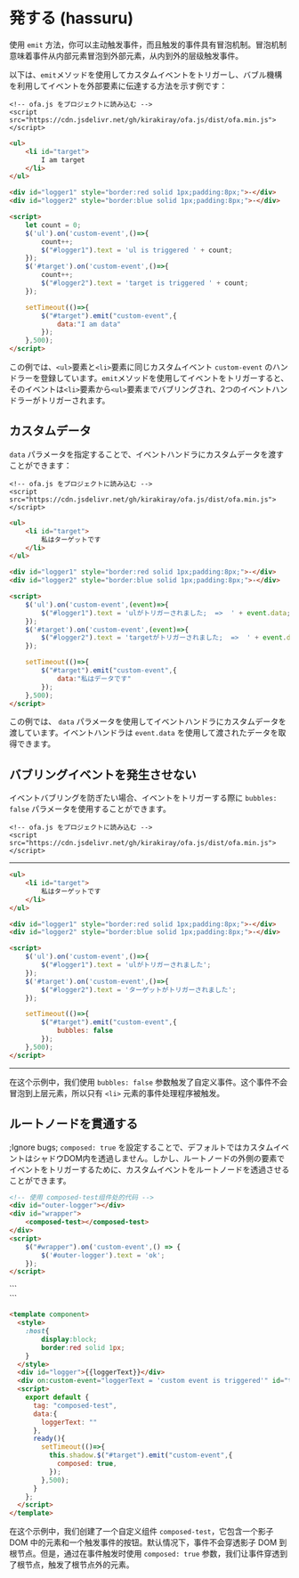 # 発する (hassuru)

使用 `emit` 方法，你可以主动触发事件，而且触发的事件具有冒泡机制。冒泡机制意味着事件从内部元素冒泡到外部元素，从内到外的层级触发事件。

以下は、`emit`メソッドを使用してカスタムイベントをトリガーし、バブル機構を利用してイベントを外部要素に伝達する方法を示す例です：

<html-viewer>

```
<!-- ofa.js をプロジェクトに読み込む -->
<script src="https://cdn.jsdelivr.net/gh/kirakiray/ofa.js/dist/ofa.min.js"></script>
```

```html
<ul>
    <li id="target">
        I am target
    </li>
</ul>

<div id="logger1" style="border:red solid 1px;padding:8px;">-</div>
<div id="logger2" style="border:blue solid 1px;padding:8px;">-</div>

<script>
    let count = 0;
    $('ul').on('custom-event',()=>{
        count++;
        $("#logger1").text = 'ul is triggered ' + count;
    });
    $('#target').on('custom-event',()=>{
        count++;
        $("#logger2").text = 'target is triggered ' + count;
    });

    setTimeout(()=>{
        $("#target").emit("custom-event",{
            data:"I am data"
        });
    },500);
</script>
```

</html-viewer>

この例では、`<ul>`要素と`<li>`要素に同じカスタムイベント `custom-event` のハンドラーを登録しています。`emit`メソッドを使用してイベントをトリガーすると、そのイベントは`<li>`要素から`<ul>`要素までバブリングされ、2つのイベントハンドラーがトリガーされます。

## カスタムデータ

`data` パラメータを指定することで、イベントハンドラにカスタムデータを渡すことができます：

<html-viewer>

```
<!-- ofa.js をプロジェクトに読み込む -->
<script src="https://cdn.jsdelivr.net/gh/kirakiray/ofa.js/dist/ofa.min.js"></script>
```

```html
<ul>
    <li id="target">
        私はターゲットです
    </li>
</ul>

<div id="logger1" style="border:red solid 1px;padding:8px;">-</div>
<div id="logger2" style="border:blue solid 1px;padding:8px;">-</div>

<script>
    $('ul').on('custom-event',(event)=>{
        $("#logger1").text = 'ulがトリガーされました;  =>  ' + event.data;
    });
    $('#target').on('custom-event',(event)=>{
        $("#logger2").text = 'targetがトリガーされました;  =>  ' + event.data;
    });

    setTimeout(()=>{
        $("#target").emit("custom-event",{
            data:"私はデータです"
        });
    },500);
</script>
```

</html-viewer>

この例では、 `data` パラメータを使用してイベントハンドラにカスタムデータを渡しています。イベントハンドラは `event.data` を使用して渡されたデータを取得できます。

## バブリングイベントを発生させない

イベントバブリングを防ぎたい場合、イベントをトリガーする際に `bubbles: false` パラメータを使用することができます。

<html-viewer>

```
<!-- ofa.js をプロジェクトに読み込む -->
<script src="https://cdn.jsdelivr.net/gh/kirakiray/ofa.js/dist/ofa.min.js"></script>
```

---
```html
<ul>
    <li id="target">
        私はターゲットです
    </li>
</ul>

<div id="logger1" style="border:red solid 1px;padding:8px;">-</div>
<div id="logger2" style="border:blue solid 1px;padding:8px;">-</div>

<script>
    $('ul').on('custom-event',()=>{
        $("#logger1").text = 'ulがトリガーされました';
    });
    $('#target').on('custom-event',()=>{
        $("#logger2").text = 'ターゲットがトリガーされました';
    });

    setTimeout(()=>{
        $("#target").emit("custom-event",{
            bubbles: false
        });
    },500);
</script>
```
---

</html-viewer>

在这个示例中，我们使用 `bubbles: false` 参数触发了自定义事件。这个事件不会冒泡到上层元素，所以只有 `<li>` 元素的事件处理程序被触发。

## ルートノードを貫通する

;Ignore bugs;
`composed: true` を設定することで、デフォルトではカスタムイベントはシャドウDOM内を透過しません。しかし、ルートノードの外側の要素でイベントをトリガーするために、カスタムイベントをルートノードを透過させることができます。

```html
<!-- 使用 composed-test组件处的代码 -->
<div id="outer-logger"></div>
<div id="wrapper">
    <composed-test></composed-test>
</div>
<script>
    $("#wrapper").on('custom-event',() => {
        $('#outer-logger').text = 'ok';
    });
</script>
```

<comp-viewer comp-name="composed-test">
```
<div id="outer-logger"></div>
<div id="wrapper">
  <composed-test></composed-test>
</div>
<script>
    $("#wrapper").on('custom-event',() => {
        $('#outer-logger').text = 'ok';
    });
</script>
```

```html
<template component>
  <style>
    :host{
        display:block;
        border:red solid 1px;
    }
  </style>  
  <div id="logger">{{loggerText}}</div>
  <div on:custom-event="loggerText = 'custom event is triggered'" id="target"></div>
  <script>
    export default {
      tag: "composed-test",
      data:{
        loggerText: ""
      },
      ready(){
        setTimeout(()=>{
          this.shadow.$("#target").emit("custom-event",{
            composed: true,
          });
        },500);
      }
    };
  </script>
</template>
```

</comp-viewer>

在这个示例中，我们创建了一个自定义组件 `composed-test`，它包含一个影子 DOM 中的元素和一个触发事件的按钮。默认情况下，事件不会穿透影子 DOM 到根节点。但是，通过在事件触发时使用 `composed: true` 参数，我们让事件穿透到了根节点，触发了根节点外的元素。